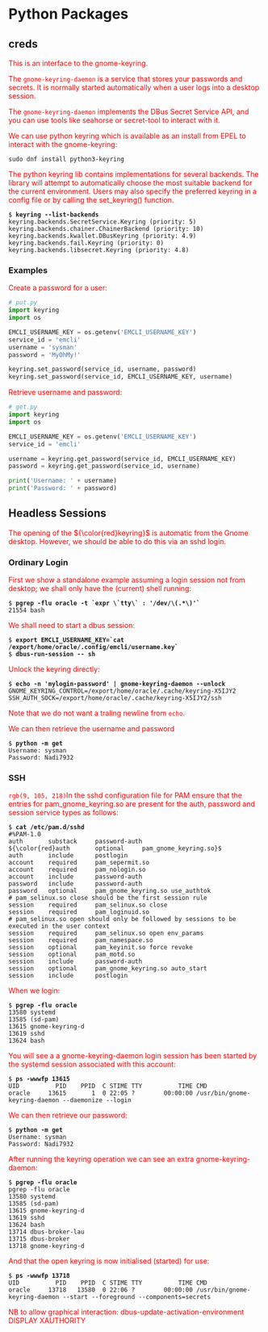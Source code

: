 # Python Packages

## creds

This is an interface to the gnome-keyring.

The `gnome-keyring-daemon` is a service that stores your passwords and secrets. It is normally started automatically when a user logs into a desktop session.

The `gnome-keyring-daemon` implements the DBus Secret Service API, and you can use tools like seahorse or secret-tool to interact with it.

 We can use python keyring which is available as an install from EPEL to interact with the gnome-keyring:

```
sudo dnf install python3-keyring
```

The python keyring lib contains implementations for several backends. The library will attempt to automatically choose the most suitable backend for the current environment. Users may also specify the preferred keyring in a config file or by calling the set_keyring() function. 

<pre class=console><code>$ <b>keyring --list-backends</b>
keyring.backends.SecretService.Keyring (priority: 5)
keyring.backends.chainer.ChainerBackend (priority: 10)
keyring.backends.kwallet.DBusKeyring (priority: 4.9)
keyring.backends.fail.Keyring (priority: 0)
keyring.backends.libsecret.Keyring (priority: 4.8)
</code></pre>


### Examples
Create a password for a user:

```Python
# put.py
import keyring
import os

EMCLI_USERNAME_KEY = os.getenv('EMCLI_USERNAME_KEY')
service_id = 'emcli'
username = 'sysman'
password = 'MyOhMy!'

keyring.set_password(service_id, username, password)
keyring.set_password(service_id, EMCLI_USERNAME_KEY, username)
```

Retrieve username and password:

```Python
# get.py
import keyring
import os

EMCLI_USERNAME_KEY = os.getenv('EMCLI_USERNAME_KEY')
service_id = 'emcli'

username = keyring.get_password(service_id, EMCLI_USERNAME_KEY)
password = keyring.get_password(service_id, username)

print('Username: ' + username)
print('Password: ' + password)
```

## Headless Sessions
The opening of the ${\color{red}keyring}$ is automatic from the Gnome desktop. However, we should be able to do this via an sshd login.

### Ordinary Login
First we show a standalone example assuming a login session not from desktop; we shall only have the (current) shell running:

<pre class=console><code>$ <b>pgrep -flu oracle -t `expr \`tty\` : '/dev/\(.*\)'`</b>
21554 bash
</code></pre>

We shall need to start a dbus session:
<pre class=console><code>$ <b>export EMCLI_USERNAME_KEY=`cat /export/home/oracle/.config/emcli/username.key`</b>
$ <b>dbus-run-session -- sh</b>
</code></pre>

 Unlock the keyring directly:
<pre class=console><code>$ <b>echo -n 'mylogin-password' | gnome-keyring-daemon --unlock</b>
GNOME_KEYRING_CONTROL=/export/home/oracle/.cache/keyring-X5IJY2
SSH_AUTH_SOCK=/export/home/oracle/.cache/keyring-X5IJY2/ssh
</code></pre>

Note that we do not want a traling newline from `echo`.

We can then retrieve the username and password
<pre class=console><code>$ <b>python -m get</b>
Username: sysman
Password: Nadi7932
</code></pre>

### SSH
`rgb(9, 105, 218)`In the sshd configuration file for PAM ensure that the entries for pam_gnome_keyring.so are present for the auth,  password and session service types as follows:

<style>p{color:red;}</style>
<pre class=console><code>$ <b>cat /etc/pam.d/sshd</b>
#%PAM-1.0
auth       substack     password-auth
${\color{red}auth       optional     pam_gnome_keyring.so}$
auth       include      postlogin
account    required     pam_sepermit.so
account    required     pam_nologin.so
account    include      password-auth
password   include      password-auth
password   optional     pam_gnome_keyring.so use_authtok
# pam_selinux.so close should be the first session rule
session    required     pam_selinux.so close
session    required     pam_loginuid.so
# pam_selinux.so open should only be followed by sessions to be executed in the user context
session    required     pam_selinux.so open env_params
session    required     pam_namespace.so
session    optional     pam_keyinit.so force revoke
session    optional     pam_motd.so
session    include      password-auth
session    optional     pam_gnome_keyring.so auto_start
session    include      postlogin
</code></pre>

When we login:

<pre class=console><code>$ <b>pgrep -flu oracle</b>
13580 systemd
13585 (sd-pam)
13615 gnome-keyring-d
13619 sshd
13624 bash
</code></pre>

You will see a a gnome-keyring-daemon login session has been started  by the systemd session associated with this account:
<pre class=console><code>$ <b>ps -wwwfp 13615</b>
UID          PID    PPID  C STIME TTY          TIME CMD
oracle     13615       1  0 22:05 ?        00:00:00 /usr/bin/gnome-keyring-daemon --daemonize --login
</code></pre>

We can then retrieve our password:
<pre class=console><code>$ <b>python -m get</b>
Username: sysman
Password: Nadi7932
</code></pre>

After running the keyring operation we can see an extra gnome-keyring-daemon:
<pre class=console><code>$ <b>pgrep -flu oracle</b>
pgrep -flu oracle
13580 systemd
13585 (sd-pam)
13615 gnome-keyring-d
13619 sshd
13624 bash
13714 dbus-broker-lau
13715 dbus-broker
13718 gnome-keyring-d
</code></pre>

And that the open keyring is now initialised (started) for use:
<pre class=console><code>$ <b>ps -wwwfp 13718</b>
UID          PID    PPID  C STIME TTY          TIME CMD
oracle     13718   13580  0 22:06 ?        00:00:00 /usr/bin/gnome-keyring-daemon --start --foreground --components=secrets
</code></pre>

NB to allow graphical interaction:
dbus-update-activation-environment DISPLAY XAUTHORITY 
